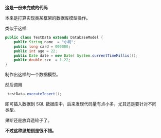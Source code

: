 **这是一份未完成的代码**

本来是打算实现类某框架的数据库模型操作。

类似于这样:
```java
public class TestData extends DatabaseModel {
    public String name  = "小明";
    public long card = 000000;
    public int age = 22;
    public Date date = new Date( System.currentTimeMillis());
    public double zzx  = 1.22;
}
```

制作出这样的一个数据模型。

然后调用
```java
 testData.executeInsert();
```
即可插入数据到 SQL 数据库中，后来发现代码量有点小多，尤其还是要针对不同类型。

果断还是放弃造轮子了。

**不过这种思想倒是很不错。**


